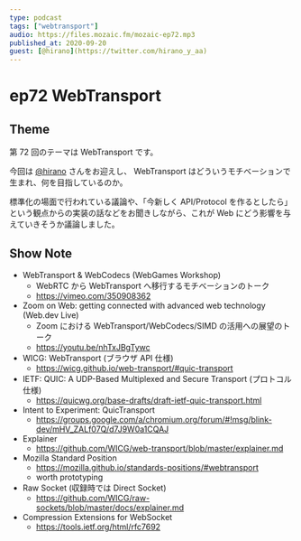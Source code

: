 ```yaml
---
type: podcast
tags: ["webtransport"]
audio: https://files.mozaic.fm/mozaic-ep72.mp3
published_at: 2020-09-20
guest: [@hirano](https://twitter.com/hirano_y_aa)
---
```


# ep72 WebTransport

## Theme

第 72 回のテーマは WebTransport です。

今回は [@hirano](https://twitter.com/hirano_y_aa) さんをお迎えし、 WebTransport はどういうモチベーションで生まれ、何を目指しているのか。

標準化の場面で行われている議論や、「今新しく API/Protocol を作るとしたら」という観点からの実装の話などをお聞きしながら、これが Web にどう影響を与えていきそうか議論しました。


## Show Note

- WebTransport & WebCodecs (WebGames Workshop)
  - WebRTC から WebTransport へ移行するモチベーションのトーク
  - https://vimeo.com/350908362
- Zoom on Web: getting connected with advanced web technology (Web.dev Live)
  - Zoom における WebTransport/WebCodecs/SIMD の活用への展望のトーク
  - https://youtu.be/nhTxJBgTywc
- WICG: WebTransport (ブラウザ API 仕様)
  - https://wicg.github.io/web-transport/#quic-transport
- IETF: QUIC: A UDP-Based Multiplexed and Secure Transport (プロトコル仕様)
  - https://quicwg.org/base-drafts/draft-ietf-quic-transport.html
- Intent to Experiment: QuicTransport
  - https://groups.google.com/a/chromium.org/forum/#!msg/blink-dev/mHV_ZALf07Q/d7J9W0a1CQAJ
- Explainer
  - https://github.com/WICG/web-transport/blob/master/explainer.md
- Mozilla Standard Position
  - https://mozilla.github.io/standards-positions/#webtransport
  - worth prototyping
- Raw Socket (収録時では Direct Socket)
  - https://github.com/WICG/raw-sockets/blob/master/docs/explainer.md
- Compression Extensions for WebSocket
  - https://tools.ietf.org/html/rfc7692